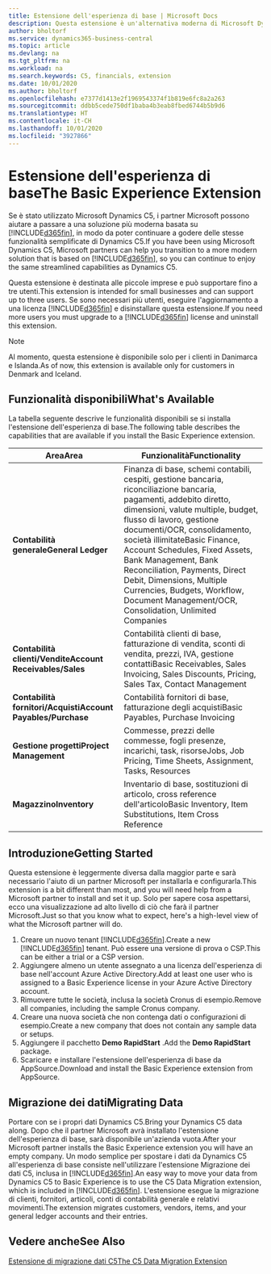 ```yaml
---
title: Estensione dell'esperienza di base | Microsoft Docs
description: Questa estensione è un'alternativa moderna di Microsoft Dynamics C5.
author: bholtorf
ms.service: dynamics365-business-central
ms.topic: article
ms.devlang: na
ms.tgt_pltfrm: na
ms.workload: na
ms.search.keywords: C5, financials, extension
ms.date: 10/01/2020
ms.author: bholtorf
ms.openlocfilehash: e7377d1413e2f1969543374f1b819e6fc8a2a263
ms.sourcegitcommit: ddbb5cede750df1baba4b3eab8fbed6744b5b9d6
ms.translationtype: HT
ms.contentlocale: it-CH
ms.lasthandoff: 10/01/2020
ms.locfileid: "3927866"
---
```

# <a name="the-basic-experience-extension"></a><span data-ttu-id="9b64a-103">Estensione dell'esperienza di base</span><span class="sxs-lookup"><span data-stu-id="9b64a-103">The Basic Experience Extension</span></span>
<span data-ttu-id="9b64a-104">Se è stato utilizzato Microsoft Dynamics C5, i partner Microsoft possono aiutare a passare a una soluzione più moderna basata su [!INCLUDE[d365fin](includes/d365fin_md.md)], in modo da poter continuare a godere delle stesse funzionalità semplificate di Dynamics C5.</span><span class="sxs-lookup"><span data-stu-id="9b64a-104">If you have been using Microsoft Dynamics C5, Microsoft partners can help you transition to a more modern solution that is based on [!INCLUDE[d365fin](includes/d365fin_md.md)], so you can continue to enjoy the same streamlined capabilities as Dynamics C5.</span></span>

<span data-ttu-id="9b64a-105">Questa estensione è destinata alle piccole imprese e può supportare fino a tre utenti.</span><span class="sxs-lookup"><span data-stu-id="9b64a-105">This extension is intended for small businesses and can support up to three users.</span></span> <span data-ttu-id="9b64a-106">Se sono necessari più utenti, eseguire l'aggiornamento a una licenza [!INCLUDE[d365fin](includes/d365fin_md.md)] e disinstallare questa estensione.</span><span class="sxs-lookup"><span data-stu-id="9b64a-106">If you need more users you must upgrade to a [!INCLUDE[d365fin](includes/d365fin_md.md)] license and uninstall this extension.</span></span>

> [!NOTE]
> <span data-ttu-id="9b64a-107">Al momento, questa estensione è disponibile solo per i clienti in Danimarca e Islanda.</span><span class="sxs-lookup"><span data-stu-id="9b64a-107">As of now, this extension is available only for customers in Denmark and Iceland.</span></span> 

## <a name="whats-available"></a><span data-ttu-id="9b64a-108">Funzionalità disponibili</span><span class="sxs-lookup"><span data-stu-id="9b64a-108">What's Available</span></span>
<span data-ttu-id="9b64a-109">La tabella seguente descrive le funzionalità disponibili se si installa l'estensione dell'esperienza di base.</span><span class="sxs-lookup"><span data-stu-id="9b64a-109">The following table describes the capabilities that are available if you install the Basic Experience extension.</span></span>

|<span data-ttu-id="9b64a-110">Area</span><span class="sxs-lookup"><span data-stu-id="9b64a-110">Area</span></span>  |<span data-ttu-id="9b64a-111">Funzionalità</span><span class="sxs-lookup"><span data-stu-id="9b64a-111">Functionality</span></span>  |
|---------|---------|
|<span data-ttu-id="9b64a-112">**Contabilità generale**</span><span class="sxs-lookup"><span data-stu-id="9b64a-112">**General Ledger**</span></span> |<span data-ttu-id="9b64a-113">Finanza di base, schemi contabili, cespiti, gestione bancaria, riconciliazione bancaria, pagamenti, addebito diretto, dimensioni, valute multiple, budget, flusso di lavoro, gestione documenti/OCR, consolidamento, società illimitate</span><span class="sxs-lookup"><span data-stu-id="9b64a-113">Basic Finance, Account Schedules, Fixed Assets, Bank Management, Bank Reconciliation, Payments, Direct Debit, Dimensions, Multiple Currencies, Budgets, Workflow, Document Management/OCR, Consolidation, Unlimited Companies</span></span>|
|<span data-ttu-id="9b64a-114">**Contabilità clienti/Vendite**</span><span class="sxs-lookup"><span data-stu-id="9b64a-114">**Account Receivables/Sales**</span></span> |<span data-ttu-id="9b64a-115">Contabilità clienti di base, fatturazione di vendita, sconti di vendita, prezzi, IVA, gestione contatti</span><span class="sxs-lookup"><span data-stu-id="9b64a-115">Basic Receivables, Sales Invoicing, Sales Discounts, Pricing, Sales Tax, Contact Management</span></span> |
|<span data-ttu-id="9b64a-116">**Contabilità fornitori/Acquisti**</span><span class="sxs-lookup"><span data-stu-id="9b64a-116">**Account Payables/Purchase**</span></span> |<span data-ttu-id="9b64a-117">Contabilità fornitori di base, fatturazione degli acquisti</span><span class="sxs-lookup"><span data-stu-id="9b64a-117">Basic Payables, Purchase Invoicing</span></span> |
|<span data-ttu-id="9b64a-118">**Gestione progetti**</span><span class="sxs-lookup"><span data-stu-id="9b64a-118">**Project Management**</span></span> |<span data-ttu-id="9b64a-119">Commesse, prezzi delle commesse, fogli presenze, incarichi, task, risorse</span><span class="sxs-lookup"><span data-stu-id="9b64a-119">Jobs, Job Pricing, Time Sheets, Assignment, Tasks, Resources</span></span> |
|<span data-ttu-id="9b64a-120">**Magazzino**</span><span class="sxs-lookup"><span data-stu-id="9b64a-120">**Inventory**</span></span> |<span data-ttu-id="9b64a-121">Inventario di base, sostituzioni di articolo, cross reference dell'articolo</span><span class="sxs-lookup"><span data-stu-id="9b64a-121">Basic Inventory, Item Substitutions, Item Cross Reference</span></span> |

## <a name="getting-started"></a><span data-ttu-id="9b64a-122">Introduzione</span><span class="sxs-lookup"><span data-stu-id="9b64a-122">Getting Started</span></span>
<span data-ttu-id="9b64a-123">Questa estensione è leggermente diversa dalla maggior parte e sarà necessario l'aiuto di un partner Microsoft per installarla e configurarla.</span><span class="sxs-lookup"><span data-stu-id="9b64a-123">This extension is a bit different than most, and you will need help from a Microsoft partner to install and set it up.</span></span> <span data-ttu-id="9b64a-124">Solo per sapere cosa aspettarsi, ecco una visualizzazione ad alto livello di ciò che farà il partner Microsoft.</span><span class="sxs-lookup"><span data-stu-id="9b64a-124">Just so that you know what to expect, here's a high-level view of what the Microsoft partner will do.</span></span>

1. <span data-ttu-id="9b64a-125">Creare un nuovo tenant [!INCLUDE[d365fin](includes/d365fin_md.md)].</span><span class="sxs-lookup"><span data-stu-id="9b64a-125">Create a new [!INCLUDE[d365fin](includes/d365fin_md.md)] tenant.</span></span> <span data-ttu-id="9b64a-126">Può essere una versione di prova o CSP.</span><span class="sxs-lookup"><span data-stu-id="9b64a-126">This can be either a trial or a CSP version.</span></span>
2. <span data-ttu-id="9b64a-127">Aggiungere almeno un utente assegnato a una licenza dell'esperienza di base nell'account Azure Active Directory.</span><span class="sxs-lookup"><span data-stu-id="9b64a-127">Add at least one user who is assigned to a Basic Experience license in your Azure Active Directory account.</span></span>
3. <span data-ttu-id="9b64a-128">Rimuovere tutte le società, inclusa la società Cronus di esempio.</span><span class="sxs-lookup"><span data-stu-id="9b64a-128">Remove all companies, including the sample Cronus company.</span></span>
4. <span data-ttu-id="9b64a-129">Creare una nuova società che non contenga dati o configurazioni di esempio.</span><span class="sxs-lookup"><span data-stu-id="9b64a-129">Create a new company that does not contain any sample data or setups.</span></span>
5. <span data-ttu-id="9b64a-130">Aggiungere il pacchetto **Demo RapidStart** .</span><span class="sxs-lookup"><span data-stu-id="9b64a-130">Add the **Demo RapidStart** package.</span></span> <!--what does the pockage contain?-->
6. <span data-ttu-id="9b64a-131">Scaricare e installare l'estensione dell'esperienza di base da AppSource.</span><span class="sxs-lookup"><span data-stu-id="9b64a-131">Download and install the Basic Experience extension from AppSource.</span></span>

## <a name="migrating-data"></a><span data-ttu-id="9b64a-132">Migrazione dei dati</span><span class="sxs-lookup"><span data-stu-id="9b64a-132">Migrating Data</span></span>
<span data-ttu-id="9b64a-133">Portare con se i propri dati Dynamics C5.</span><span class="sxs-lookup"><span data-stu-id="9b64a-133">Bring your Dynamics C5 data along.</span></span> <span data-ttu-id="9b64a-134">Dopo che il partner Microsoft avrà installato l'estensione dell'esperienza di base, sarà disponibile un'azienda vuota.</span><span class="sxs-lookup"><span data-stu-id="9b64a-134">After your Microsoft partner installs the Basic Experience extension you will have an empty company.</span></span> <span data-ttu-id="9b64a-135">Un modo semplice per spostare i dati da Dynamics C5 all'esperienza di base consiste nell'utilizzare l'estensione Migrazione dei dati C5, inclusa in [!INCLUDE[d365fin](includes/d365fin_md.md)].</span><span class="sxs-lookup"><span data-stu-id="9b64a-135">An easy way to move your data from Dynamics C5 to Basic Experience is to use the C5 Data Migration extension, which is included in [!INCLUDE[d365fin](includes/d365fin_md.md)].</span></span> <span data-ttu-id="9b64a-136">L'estensione esegue la migrazione di clienti, fornitori, articoli, conti di contabilità generale e relativi movimenti.</span><span class="sxs-lookup"><span data-stu-id="9b64a-136">The extension migrates customers, vendors, items, and your general ledger accounts and their entries.</span></span>

## <a name="see-also"></a><span data-ttu-id="9b64a-137">Vedere anche</span><span class="sxs-lookup"><span data-stu-id="9b64a-137">See Also</span></span>
[<span data-ttu-id="9b64a-138">Estensione di migrazione dati C5</span><span class="sxs-lookup"><span data-stu-id="9b64a-138">The C5 Data Migration Extension</span></span>](ui-extensions-c5-data-migration.md)